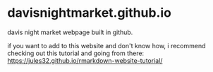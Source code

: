 # davisnightmarket.github.io
davis night market webpage built in github. 

if you want to add to this website and don't know how, i recommend checking out this tutorial and going from there: https://jules32.github.io/rmarkdown-website-tutorial/
